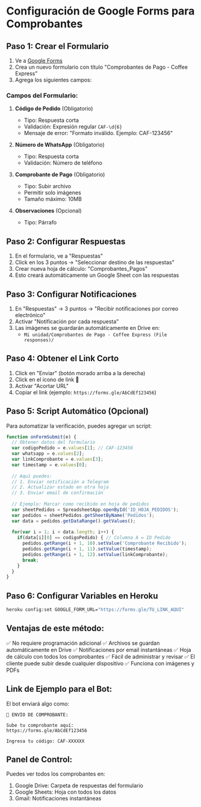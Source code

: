 # Configuración de Google Forms para Comprobantes

## Paso 1: Crear el Formulario

1. Ve a [Google Forms](https://forms.google.com)
2. Crea un nuevo formulario con título "Comprobantes de Pago - Coffee Express"
3. Agrega los siguientes campos:

### Campos del Formulario:

1. **Código de Pedido** (Obligatorio)
   - Tipo: Respuesta corta
   - Validación: Expresión regular `CAF-\d{6}`
   - Mensaje de error: "Formato inválido. Ejemplo: CAF-123456"

2. **Número de WhatsApp** (Obligatorio)
   - Tipo: Respuesta corta
   - Validación: Número de teléfono

3. **Comprobante de Pago** (Obligatorio)
   - Tipo: Subir archivo
   - Permitir solo imágenes
   - Tamaño máximo: 10MB

4. **Observaciones** (Opcional)
   - Tipo: Párrafo

## Paso 2: Configurar Respuestas

1. En el formulario, ve a "Respuestas"
2. Click en los 3 puntos → "Seleccionar destino de las respuestas"
3. Crear nueva hoja de cálculo: "Comprobantes_Pagos"
4. Esto creará automáticamente un Google Sheet con las respuestas

## Paso 3: Configurar Notificaciones

1. En "Respuestas" → 3 puntos → "Recibir notificaciones por correo electrónico"
2. Activar "Notificación por cada respuesta"
3. Las imágenes se guardarán automáticamente en Drive en:
   - `Mi unidad/Comprobantes de Pago - Coffee Express (File responses)/`

## Paso 4: Obtener el Link Corto

1. Click en "Enviar" (botón morado arriba a la derecha)
2. Click en el ícono de link 🔗
3. Activar "Acortar URL"
4. Copiar el link (ejemplo: `https://forms.gle/AbCdEf123456`)

## Paso 5: Script Automático (Opcional)

Para automatizar la verificación, puedes agregar un script:

```javascript
function onFormSubmit(e) {
  // Obtener datos del formulario
  var codigoPedido = e.values[1]; // CAF-123456
  var whatsapp = e.values[2];
  var linkComprobante = e.values[3];
  var timestamp = e.values[0];
  
  // Aquí puedes:
  // 1. Enviar notificación a Telegram
  // 2. Actualizar estado en otra hoja
  // 3. Enviar email de confirmación
  
  // Ejemplo: Marcar como recibido en hoja de pedidos
  var sheetPedidos = SpreadsheetApp.openById('ID_HOJA_PEDIDOS');
  var pedidos = sheetPedidos.getSheetByName('Pedidos');
  var data = pedidos.getDataRange().getValues();
  
  for(var i = 1; i < data.length; i++) {
    if(data[i][0] == codigoPedido) { // Columna A = ID Pedido
      pedidos.getRange(i + 1, 10).setValue('Comprobante Recibido');
      pedidos.getRange(i + 1, 11).setValue(timestamp);
      pedidos.getRange(i + 1, 12).setValue(linkComprobante);
      break;
    }
  }
}
```

## Paso 6: Configurar Variables en Heroku

```bash
heroku config:set GOOGLE_FORM_URL="https://forms.gle/TU_LINK_AQUI"
```

## Ventajas de este método:

✅ No requiere programación adicional
✅ Archivos se guardan automáticamente en Drive
✅ Notificaciones por email instantáneas
✅ Hoja de cálculo con todos los comprobantes
✅ Fácil de administrar y revisar
✅ El cliente puede subir desde cualquier dispositivo
✅ Funciona con imágenes y PDFs

## Link de Ejemplo para el Bot:

El bot enviará algo como:
```
📸 ENVÍO DE COMPROBANTE:

Sube tu comprobante aquí:
https://forms.gle/AbCdEf123456

Ingresa tu código: CAF-XXXXXX
```

## Panel de Control:

Puedes ver todos los comprobantes en:
1. Google Drive: Carpeta de respuestas del formulario
2. Google Sheets: Hoja con todos los datos
3. Gmail: Notificaciones instantáneas
